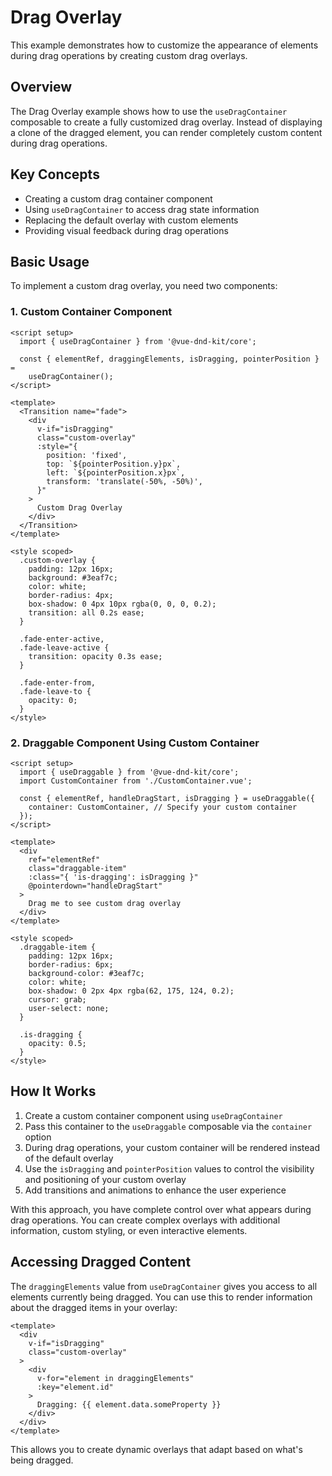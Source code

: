 <script setup>
import CustomDragOverlay from '@examples/CustomDragOverlayContainer/Draggable.vue';
</script>

# Drag Overlay

This example demonstrates how to customize the appearance of elements during drag operations by creating custom drag overlays.

## Overview

The Drag Overlay example shows how to use the `useDragContainer` composable to create a fully customized drag overlay. Instead of displaying a clone of the dragged element, you can render completely custom content during drag operations.

<CustomDragOverlay/>

## Key Concepts

- Creating a custom drag container component
- Using `useDragContainer` to access drag state information
- Replacing the default overlay with custom elements
- Providing visual feedback during drag operations

## Basic Usage

To implement a custom drag overlay, you need two components:

### 1. Custom Container Component

```vue
<script setup>
  import { useDragContainer } from '@vue-dnd-kit/core';

  const { elementRef, draggingElements, isDragging, pointerPosition } =
    useDragContainer();
</script>

<template>
  <Transition name="fade">
    <div
      v-if="isDragging"
      class="custom-overlay"
      :style="{
        position: 'fixed',
        top: `${pointerPosition.y}px`,
        left: `${pointerPosition.x}px`,
        transform: 'translate(-50%, -50%)',
      }"
    >
      Custom Drag Overlay
    </div>
  </Transition>
</template>

<style scoped>
  .custom-overlay {
    padding: 12px 16px;
    background: #3eaf7c;
    color: white;
    border-radius: 4px;
    box-shadow: 0 4px 10px rgba(0, 0, 0, 0.2);
    transition: all 0.2s ease;
  }

  .fade-enter-active,
  .fade-leave-active {
    transition: opacity 0.3s ease;
  }

  .fade-enter-from,
  .fade-leave-to {
    opacity: 0;
  }
</style>
```

### 2. Draggable Component Using Custom Container

```vue
<script setup>
  import { useDraggable } from '@vue-dnd-kit/core';
  import CustomContainer from './CustomContainer.vue';

  const { elementRef, handleDragStart, isDragging } = useDraggable({
    container: CustomContainer, // Specify your custom container
  });
</script>

<template>
  <div
    ref="elementRef"
    class="draggable-item"
    :class="{ 'is-dragging': isDragging }"
    @pointerdown="handleDragStart"
  >
    Drag me to see custom drag overlay
  </div>
</template>

<style scoped>
  .draggable-item {
    padding: 12px 16px;
    border-radius: 6px;
    background-color: #3eaf7c;
    color: white;
    box-shadow: 0 2px 4px rgba(62, 175, 124, 0.2);
    cursor: grab;
    user-select: none;
  }

  .is-dragging {
    opacity: 0.5;
  }
</style>
```

## How It Works

1. Create a custom container component using `useDragContainer`
2. Pass this container to the `useDraggable` composable via the `container` option
3. During drag operations, your custom container will be rendered instead of the default overlay
4. Use the `isDragging` and `pointerPosition` values to control the visibility and positioning of your custom overlay
5. Add transitions and animations to enhance the user experience

With this approach, you have complete control over what appears during drag operations. You can create complex overlays with additional information, custom styling, or even interactive elements.

## Accessing Dragged Content

The `draggingElements` value from `useDragContainer` gives you access to all elements currently being dragged. You can use this to render information about the dragged items in your overlay:

```vue
<template>
  <div
    v-if="isDragging"
    class="custom-overlay"
  >
    <div
      v-for="element in draggingElements"
      :key="element.id"
    >
      Dragging: {{ element.data.someProperty }}
    </div>
  </div>
</template>
```

This allows you to create dynamic overlays that adapt based on what's being dragged.
